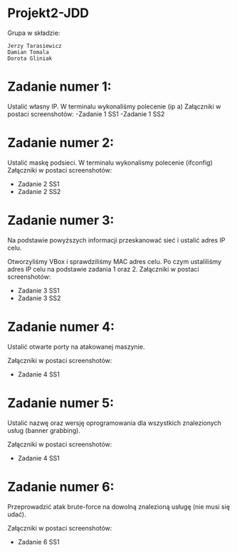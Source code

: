 # Projekt2-JDD

Grupa w składzie:

    Jerzy Tarasiewicz
    Damian Tomala
    Dorota Gliniak

# Zadanie numer 1:
Ustalić własny IP.
W terminalu wykonaliśmy polecenie (ip a)
Załączniki w postaci screenshotów:
-Zadanie 1 SS1
-Zadanie 1 SS2

# Zadanie numer 2:
Ustalić maskę podsieci.
W terminalu wykonalismy polecenie (ifconfig)
Załączniki w postaci screenshotów:
- Zadanie 2 SS1
- Zadanie 2 SS2

# Zadanie numer 3:
Na podstawie powyższych informacji przeskanować sieć i ustalić adres IP celu.

Otworzyliśmy VBox i sprawdziliśmy MAC adres celu. Po czym ustaliliśmy adres IP celu na podstawie zadania 1 oraz 2.
Załączniki w postaci screenshotów:
- Zadanie 3 SS1
- Zadanie 3 SS2

# Zadanie numer 4:
Ustalić otwarte porty na atakowanej maszynie.

Załączniki w postaci screenshotów:
- Zadanie 4 SS1

# Zadanie numer 5:
Ustalić nazwę oraz wersję oprogramowania dla wszystkich znalezionych usług (banner grabbing).

Załączniki w postaci screenshotów:
- Zadanie 4 SS1

# Zadanie numer 6:
Przeprowadzić atak brute-force na dowolną znalezioną usługę (nie musi się udać).

Załączniki w postaci screenshotów:
- Zadanie 6 SS1
